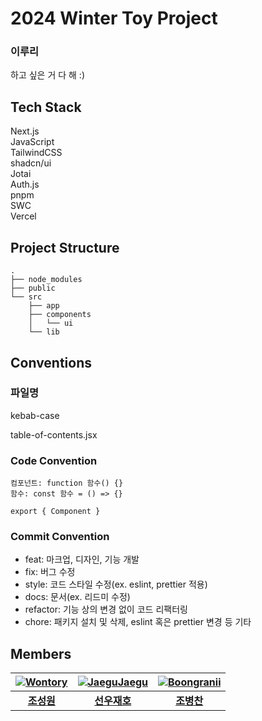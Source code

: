 # 2024 Winter Toy Project

### 이루리

하고 싶은 거 다 해 :)

## Tech Stack

Next.js  
JavaScript  
TailwindCSS  
shadcn/ui  
Jotai  
Auth.js  
pnpm  
SWC  
Vercel

## Project Structure

```
.
├── node_modules
├── public
└── src
    ├── app
    ├── components
    │   └── ui
    └── lib
```

## Conventions

### 파일명

kebab-case

table-of-contents.jsx

### Code Convention

```
컴포넌트: function 함수() {}
함수: const 함수 = () => {}

export { Component }
```

### Commit Convention

- feat: 마크업, 디자인, 기능 개발
- fix: 버그 수정
- style: 코드 스타일 수정(ex. eslint, prettier 적용)
- docs: 문서(ex. 리드미 수정)
- refactor: 기능 상의 변경 없이 코드 리팩터링
- chore: 패키지 설치 및 삭제, eslint 혹은 prettier 변경 등 기타

## Members

| [![Wontory](https://avatars.githubusercontent.com/u/94912717)](http://github.com/wontory) | [![JaeguJaegu](https://avatars.githubusercontent.com/u/118053865)](http://github.com/SunwooJaeho) | [![Boongranii](https://avatars.githubusercontent.com/u/102457140)](http://github.com/bbjbc) |
| :---------------------------------------------------------------------------------------: | :-----------------------------------------------------------------------------------------------: | :-----------------------------------------------------------------------------------------: |
|                          **[조성원](http://github.com/wontory)**                          |                           **[선우재호](http://github.com/SunwooJaeho)**                           |                            **[조병찬](http://github.com/bbjbc)**                            |
